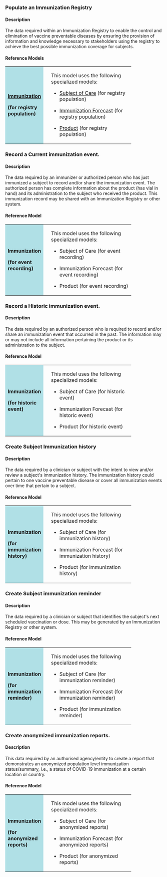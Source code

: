 ### Populate an Immunization Registry

#### Description

The data required within an Immunization Registry to enable the control
and elimination of vaccine preventable diseases by ensuring the
provision of information and knowledge necessary to stakeholders using
the registry to achieve the best possible immunization coverage for
subjects.

#### Reference Models

<table style="width:80%">
<tbody>
<tr class="odd">
<td style="background-color:powderblue;vertical-align: middle;width:30%"><p><strong><a href="StructureDefinition-Immunization-uc1.html">Immunization</a></strong></p>
<p><strong>(for registry population)</strong></p></td>
<td></td>
<td><p>This model uses the following specialized models:</p>
<ul>
<li><p><a href="StructureDefinition-Subject-uc1.html">Subject of Care</a> (for registry population)</p></li>
<li><p><a href="StructureDefinition-Immunization-uc1.html">Immunization Forecast</a> (for registry population)</p></li>
<li><p><a href="StructureDefinition-Product-uc1.html">Product</a> (for registry population)</p></li>
</ul></td>
</tr>
</tbody>
</table>

### Record a Current immunization event.

#### Description

The data required by an immunizer or authorized person who has just
immunized a subject to record and/or share the immunization event. The
authorized person has complete information about the product (has vial
in hand) and its administration to the subject who received the product.
This immunization record may be shared with an Immunization Registry or
other system.

#### Reference Model

<table style="width:80%">
<tbody>
<tr class="odd">
<td style="background-color:powderblue;vertical-align: middle;width:30%"><p><strong>Immunization</strong></p>
<p><strong>(for event recording)</strong></p></td>
<td></td>
<td><p>This model uses the following specialized models:</p>
<ul>
<li><p>Subject of Care (for event recording)</p></li>
<li><p>Immunization Forecast (for event recording)</p></li>
<li><p>Product (for event recording)</p></li>
</ul></td>
</tr>
</tbody>
</table>

### Record a Historic immunization event.

#### Description

The data required by an authorized person who is required to record
and/or share an immunization event that occurred in the past. The
information may or may not include all information pertaining the
product or its administration to the subject.

#### Reference Model

<table style="width:80%">
<tbody>
<tr class="odd">
<td style="background-color:powderblue;vertical-align: middle;width:30%"><p><strong>Immunization</strong></p>
<p><strong>(for historic event)</strong></p></td>
<td></td>
<td><p>This model uses the following specialized models:</p>
<ul>
<li><p>Subject of Care (for historic event)</p></li>
<li><p>Immunization Forecast (for historic event)</p></li>
<li><p>Product (for historic event)</p></li>
</ul></td>
</tr>
</tbody>
</table>

### Create Subject Immunization history

#### Description

The data required by a clinician or subject with the intent to view
and/or review a subject's immunization history. The immunization history
could pertain to one vaccine preventable disease or cover all
immunization events over time that pertain to a subject.

#### Reference Model

<table style="width:80%">
<tbody>
<tr class="odd">
<td style="background-color:powderblue;vertical-align: middle;width:30%"><p><strong>Immunization</strong></p>
<p><strong>(for immunization history)</strong></p></td>
<td></td>
<td><p>This model uses the following specialized models:</p>
<ul>
<li><p>Subject of Care (for immunization history)</p></li>
<li><p>Immunization Forecast (for immunization history)</p></li>
<li><p>Product (for immunization history)</p></li>
</ul></td>
</tr>
</tbody>
</table>

### Create Subject immunization reminder

#### Description

The data required by a clinician or subject that identifies the
subject's next scheduled vaccination or dose. This may be generated by
an Immunization Registry or other system.

#### Reference Model

<table style="width:80%">
<tbody>
<tr class="odd">
<td style="background-color:powderblue;vertical-align: middle;width:30%"><p><strong>Immunization</strong></p>
<p><strong>(for immunization reminder)</strong></p></td>
<td></td>
<td><p>This model uses the following specialized models:</p>
<ul>
<li><p>Subject of Care (for immunization reminder)</p></li>
<li><p>Immunization Forecast (for immunization reminder)</p></li>
<li><p>Product (for immunization reminder)</p></li>
</ul></td>
</tr>
</tbody>
</table>

### Create anonymized immunization reports.

#### Description

This data required by an authorised agency/entity to create a report
that demonstrates an anonymized population level immunization
status/summary, i.e., a status of COVID-19 immunization at a certain
location or country.

#### Reference Model

<table style="width:80%">
<tbody>
<tr class="odd">
<td style="background-color:powderblue;vertical-align: middle;width:30%"><p><strong>Immunization</strong></p>
<p><strong>(for anonymized reports)</strong></p></td>
<td></td>
<td><p>This model uses the following specialized models:</p>
<ul>
<li><p>Subject of Care (for anonymized reports)</p></li>
<li><p>Immunization Forecast (for anonymized reports)</p></li>
<li><p>Product (for anonymized reports)</p></li>
</ul></td>
</tr>
</tbody>
</table>
